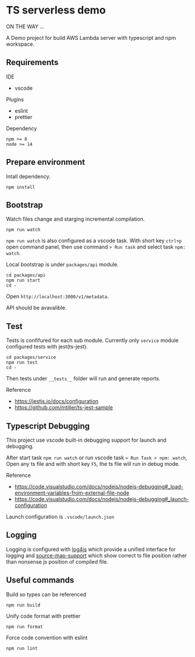 # TS serverless demo

ON THE WAY ...

A Demo project for build AWS Lambda server with typescript and npm workspace.

## Requirements

IDE

-   vscode

Plugins

-   eslint
-   prettier

Dependency

```
npm >= 8
node >= 14
```

## Prepare environment

Intall dependency.

```
npm install
```

## Bootstrap

Watch files change and starging incremental compilation.

```
npm run watch
```

`npm run watch` is also configured as a vscode task.
With short key `ctrl+p` open command panel, then use command `> Run task` and select task `npm: watch`.

Local bootstrap is under `packages/api` module.

```
cd packages/api
npm run start
cd -
```

Open `http://localhost:3000/v1/metadata`.

API should be avavalible.

## Test

Tests is confifured for each sub module.
Currently only `service` module configured tests with jest(ts-jest).

```
cd packages/service
npm run test
cd -
```

Then tests under `__tests__` folder will run and generate reports.

Reference

-   https://jestjs.io/docs/configuration
-   https://github.com/mtiller/ts-jest-sample

## Typescript Debugging

This project use vscode built-in debugging support for launch and debugging.

After start task `npm run watch` or run vscode task `> Run Task > npm: watch`,
Open any ts file and with short key `F5`, the ts file will run in debug mode.

Reference

-   https://code.visualstudio.com/docs/nodejs/nodejs-debugging#_load-environment-variables-from-external-file-node
-   https://code.visualstudio.com/docs/nodejs/nodejs-debugging#_launch-configuration

Launch configuration is `.vscode/launch.json`

## Logging

Logging is configured with [log4js](https://github.com/log4js-node/log4js-node) which provide a unified interface for logging and
[source-map-support](https://github.com/evanw/node-source-map-support#readme) which show correct ts file position rather than nonsense js position of compiled file.

## Useful commands

Build so types can be referenced

```
npm run build
```

Unify code format with prettier

```
npm run format
```

Force code convention with eslint

```
npm run lint
```
